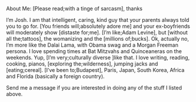 About Me: [Please read;with a tinge of sarcasm], thanks

I’m Josh. I am that intelligent, caring, kind guy that your parents always told you to go for. [You friends will;absolutely adore me] and your ex-boyfriends will moderately show [distaste for;me]. [I’m like;Adam Levine], but [without all the;tattoos], the womanizing and the [millions of;bucks]. Ok, actually no, I’m more like the Dalai Lama, with Obama swag and a Morgan Freeman persona. I love spending times at Bat Mitzvahs and Quinceaneras on the weekends. Yup, [I’m very;culturally diverse ]like that. I love writing, reading, cooking, pianos, [exploring the;wilderness], jumping jacks and [eating;cereal]. [I’ve been to;Budapest], Paris, Japan, South Korea, Africa and Florida (basically a foreign country).

Send me a message if you are interested in doing any of the stuff I listed above.